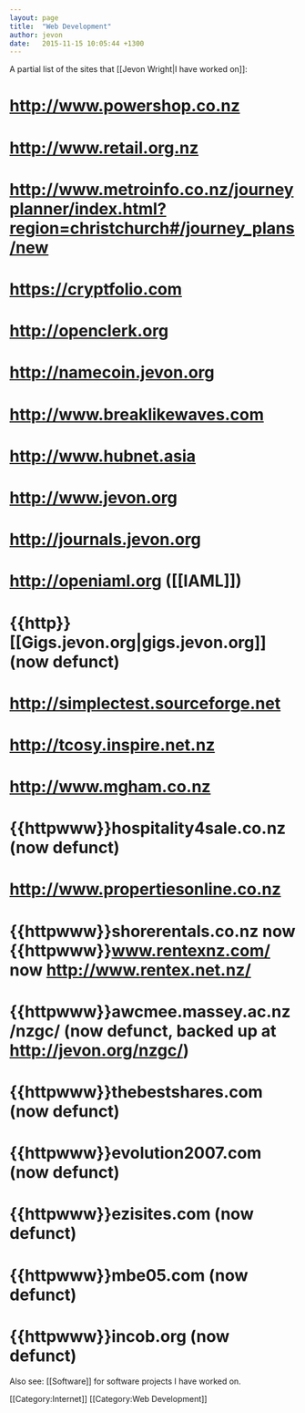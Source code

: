 ```yaml
---
layout: page
title:  "Web Development"
author: jevon
date:   2015-11-15 10:05:44 +1300
---
```


A partial list of the sites that [[Jevon Wright|I have worked on]]:

# http://www.powershop.co.nz
# http://www.retail.org.nz
# http://www.metroinfo.co.nz/journeyplanner/index.html?region=christchurch#/journey_plans/new
# https://cryptfolio.com
# http://openclerk.org
# http://namecoin.jevon.org
# http://www.breaklikewaves.com
# http://www.hubnet.asia
# http://www.jevon.org
# http://journals.jevon.org
# http://openiaml.org ([[IAML]])
# {{http}}[[Gigs.jevon.org|gigs.jevon.org]] (now defunct)
# http://simplectest.sourceforge.net
# http://tcosy.inspire.net.nz
# http://www.mgham.co.nz
# {{httpwww}}hospitality4sale.co.nz (now defunct)
# http://www.propertiesonline.co.nz
# {{httpwww}}shorerentals.co.nz now {{httpwww}}www.rentexnz.com/ now http://www.rentex.net.nz/
# {{httpwww}}awcmee.massey.ac.nz/nzgc/ (now defunct, backed up at http://jevon.org/nzgc/)
# {{httpwww}}thebestshares.com (now defunct)
# {{httpwww}}evolution2007.com (now defunct)
# {{httpwww}}ezisites.com (now defunct)
# {{httpwww}}mbe05.com (now defunct)
# {{httpwww}}incob.org (now defunct)

Also see: [[Software]] for software projects I have worked on.

[[Category:Internet]]
[[Category:Web Development]]